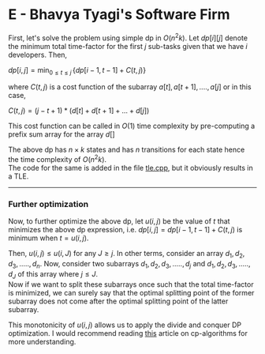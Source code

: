 # E - Bhavya Tyagi's Software Firm

First, let's solve the problem using simple dp in $O(n^2 k)$. Let $dp[i][j]$ denote the minimum total time-factor for the first $j$ sub-tasks given that we have $i$ developers.
Then,

$dp[i, j] = \min_{0 \leq t \leq j} \, \{dp[i-1, t-1] + C(t, j)\}$

where $C(t, j)$ is a cost function of the subarray $a[t], a[t+1], .... , a[j]$ or in this case,

$C(t, j) = (j-t+1) * (d[t] + d[t+1] + ... + d[j])$

This cost function can be called in $O(1)$ time complexity by pre-computing a prefix sum array for the array $d[]$

The above dp has $n \times k$ states and has $n$ transitions for each state hence the time complexity of $O(n^2 k)$.<br>
The code for the same is added in the file [tle.cpp](tle.cpp), but it obviously results in a TLE.

---

### Further optimization
Now, to further optimize the above dp, let $u(i,j)$ be the value of $t$ that minimizes the above dp expression, i.e. $dp[i, j] = dp[i-1, t-1] + C(t, j)$ is minimum when $t = u(i,j)$.

Then, $u(i,j) \leq u(i, J)$ for any $J \geq j$. In other terms, consider an array $d_1, d_2, d_3, ..... ,d_n$. Now, consider two subarrays $d_1, d_2, d_3, ..... ,d_j$ and $d_1, d_2, d_3, ..... ,d_J$ of this array where $j \leq J$.<br>
Now if we want to split these subarrays once such that the total time-factor is minimized, we can surely say that the optimal splitting point of the former subarray does not come after the optimal splitting point  of the latter subarray.

This monotonicity of $u(i,j)$ allows us to apply the divide and conquer DP optimization. I would recommend reading [this](https://cp-algorithms.com/dynamic_programming/divide-and-conquer-dp.html) article on cp-algorithms for more understanding.
